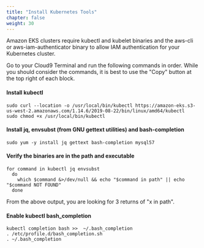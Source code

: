 ```yaml
---
title: "Install Kubernetes Tools"
chapter: false
weight: 30
---
```


Amazon EKS clusters require kubectl and kubelet binaries and the aws-cli or aws-iam-authenticator
binary to allow IAM authentication for your Kubernetes cluster.

Go to your Cloud9 Terminal and run the following commands in order. While you should consider the commands, it is best to use the "Copy" button at the top right of each block.

#### Install kubectl
```
sudo curl --location -o /usr/local/bin/kubectl https://amazon-eks.s3-us-west-2.amazonaws.com/1.14.6/2019-08-22/bin/linux/amd64/kubectl
sudo chmod +x /usr/local/bin/kubectl

```

#### Install jq, envsubst (from GNU gettext utilities) and bash-completion
```
sudo yum -y install jq gettext bash-completion mysql57

```

#### Verify the binaries are in the path and executable
```
for command in kubectl jq envsubst
  do
    which $command &>/dev/null && echo "$command in path" || echo "$command NOT FOUND"
  done

```

From the above output, you are looking for 3 returns of "x in path".

#### Enable kubectl bash_completion
```
kubectl completion bash >>  ~/.bash_completion
. /etc/profile.d/bash_completion.sh
. ~/.bash_completion

```